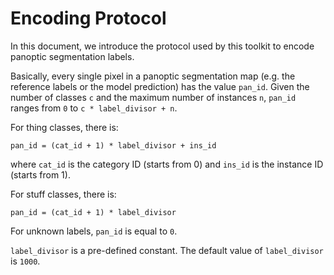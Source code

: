 # Encoding Protocol

In this document, we introduce the protocol used by this toolkit to encode panoptic segmentation labels. 

Basically, every single pixel in a panoptic segmentation map (e.g. the reference labels or the model prediction) has the value `pan_id`. Given the number of classes `c` and the maximum number of instances `n`, `pan_id` ranges from `0` to `c * label_divisor + n`. 

For thing classes, there is:

```plain
pan_id = (cat_id + 1) * label_divisor + ins_id
```

where `cat_id` is the category ID (starts from 0) and `ins_id` is the instance ID (starts from 1).

For stuff classes, there is:

```plain
pan_id = (cat_id + 1) * label_divisor
```

For unknown labels, `pan_id` is equal to `0`.

`label_divisor` is a pre-defined constant. The default value of `label_divisor` is `1000`.